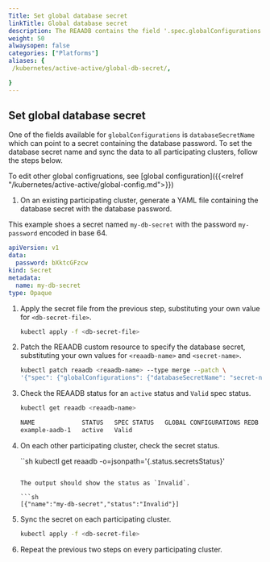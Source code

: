 ```yaml
---
Title: Set global database secret
linkTitle: Global database secret
description: The REAADB contains the field '.spec.globalConfigurations' to set the global database secret.
weight: 50
alwaysopen: false
categories: ["Platforms"]
aliases: {
 /kubernetes/active-active/global-db-secret/,

}
---
```


## Set global database secret

One of the fields available for `globalConfigurations` is `databaseSecretName` which can point to a secret containing the database password. To set the database secret name and sync the data to all participating clusters, follow the steps below.

To edit other global configruations, see [global configuration]({{<relref "/kubernetes/active-active/global-config.md">}})

1. On an existing participating cluster, generate a YAML file containing the database secret with the database password.

  This example shoes a secret named `my-db-secret` with the password `my-password` encoded in base 64.

  ```yaml
  apiVersion: v1
  data:
    password: bXktcGFzcw
  kind: Secret
  metadata:
    name: my-db-secret
  type: Opaque
  ```

1. Apply the secret file from the previous step, substituting your own value for `<db-secret-file>`.

    ```sh
    kubectl apply -f <db-secret-file>
    ```

1. Patch the REAADB custom resource to specify the database secret, substituting your own values for `<reaadb-name>` and `<secret-name>`.

    ```sh
    kubectl patch reaadb <reaadb-name> --type merge --patch \
    '{"spec": {"globalConfigurations": {"databaseSecretName": "secret-name"}}}'
    ```

1. Check the REAADB status for an `active` status and `Valid` spec status.

    ```sh
    kubectl get reaadb <reaadb-name>

    NAME             STATUS   SPEC STATUS   GLOBAL CONFIGURATIONS REDB   LINKED REDBS
    example-aadb-1   active   Valid
    ```

1. On each other participating cluster, check the secret status.

    ``sh
    kubectl get reaadb <reaadb-name> -o=jsonpath='{.status.secretsStatus}'
    ```

    The output should show the status as `Invalid`.

    ```sh
    [{"name":"my-db-secret","status":"Invalid"}]
    ```

1. Sync the secret on each participating cluster.

    ```sh
    kubectl apply -f <db-secret-file>
    ```

1. Repeat the previous two steps on every participating cluster.
